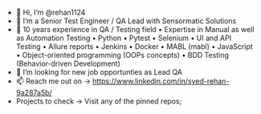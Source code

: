 - 👋 Hi, I’m @rehan1124
- 👀 I’m a Senior Test Engineer / QA Lead with Sensormatic Solutions
- 🌱 10 years experience in QA / Testing field • Expertise in Manual as well as Automation Testing • Python • Pytest • Selenium • UI and API Testing • Allure reports • Jenkins • Docker • MABL (mabl) • JavaScript • Object-oriented programming (OOPs concepts) • BDD Testing (Behavior-driven Development)
- 💞️ I’m looking for new job opportunties as Lead QA
- 📫 Reach me out on -> https://www.linkedin.com/in/syed-rehan-9a287a5b/
- Projects to check -> Visit any of the pinned repos;

<!---
rehan1124/rehan1124 is a ✨ special ✨ repository because its `README.md` (this file) appears on your GitHub profile.
You can click the Preview link to take a look at your changes.
--->
